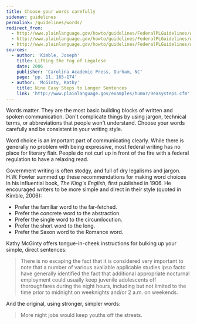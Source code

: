 ```yaml
---
title: Choose your words carefully
sidenav: guidelines
permalink: /guidelines/words/
redirect_from:
  - http://www.plainlanguage.gov/howto/guidelines/FederalPLGuidelines/words.cfm
  - http://www.plainlanguage.gov/howto/guidelines/FederalPLGuidelines/write.cfm
  - http://www.plainlanguage.gov/howto/guidelines/FederalPLGuidelines/writeShort.cfm
sources:
  - author: 'Kimble, Joseph'
    title: Lifting the Fog of Legalese
    date: 2006
    publisher: 'Carolina Academic Press, Durham, NC'
    page: 'pp. 11, 165-174'
  - author: 'McGinty, Kathy'
    title: Nine Easy Steps to Longer Sentences
    link: 'http://www.plainlanguage.gov/examples/humor/9easysteps.cfm'
---
```


Words matter. They are the most basic building blocks of written and spoken communication. Don't complicate things by using jargon, technical terms, or abbreviations that people won't understand. Choose your words carefully and be consistent in your writing style.

Word choice is an important part of communicating clearly. While there is generally no problem with being expressive, most federal writing has no place for literary flair. People do not curl up in front of the fire with a federal regulation to have a relaxing read.

Government writing is often stodgy, and full of dry legalisms and jargon. H.W. Fowler summed up these recommendations for making word choices in his influential book, _The King's English_, first published in 1906. He encouraged writers to be more simple and direct in their style (quoted in Kimble, 2006):

- Prefer the familiar word to the far-fetched.
- Prefer the concrete word to the abstraction.
- Prefer the single word to the circumlocution.
- Prefer the short word to the long.
- Prefer the Saxon word to the Romance word.

Kathy McGinty offers tongue-in-cheek instructions for bulking up your simple, direct sentences:

> There is no escaping the fact that it is considered very important to note that a number of various available applicable studies ipso facto have generally identified the fact that additional appropriate nocturnal employment could usually keep juvenile adolescents off thoroughfares during the night hours, including but not limited to the time prior to midnight on weeknights and/or 2 a.m. on weekends.

And the original, using stronger, simpler words:

> More night jobs would keep youths off the streets.
